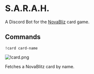 # S.A.R.A.H.

A Discord Bot for the [NovaBliz](https://novablitz.com/) card game.

## Commands

`!card card-name`

![!card.png](https://github.com/kajchang/SARAH/raw/master/assets/!card.png)

Fetches a NovaBlitz card by name.
